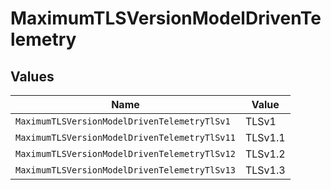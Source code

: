 # MaximumTLSVersionModelDrivenTelemetry


## Values

| Name                                          | Value                                         |
| --------------------------------------------- | --------------------------------------------- |
| `MaximumTLSVersionModelDrivenTelemetryTlSv1`  | TLSv1                                         |
| `MaximumTLSVersionModelDrivenTelemetryTlSv11` | TLSv1.1                                       |
| `MaximumTLSVersionModelDrivenTelemetryTlSv12` | TLSv1.2                                       |
| `MaximumTLSVersionModelDrivenTelemetryTlSv13` | TLSv1.3                                       |